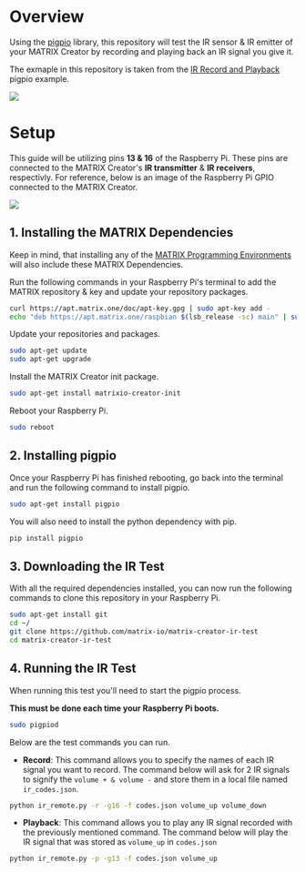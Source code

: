 # Overview
Using the [pigpio](http://abyz.me.uk/rpi/pigpio/) library, this repository will test the IR sensor & IR emitter of your MATRIX Creator by recording and playing back an IR signal you give it.

The exmaple in this repository is taken from the [IR Record and Playback](http://abyz.me.uk/rpi/pigpio/examples.html#Python_irrp_py) pigpio example.

![](./demo.gif)

# Setup
This guide will be utilizing pins **13 & 16** of the Raspberry Pi. These pins are connected to the MATRIX Creator's **IR transmitter** & **IR receivers**, respectivly. For reference, below is an image of the Raspberry Pi GPIO connected to the MATRIX Creator.

![](https://matrix-io.github.io/matrix-documentation/matrix-creator/img/m-7.png)

## 1. Installing the MATRIX Dependencies
Keep in mind, that installing any of the [MATRIX Programming Environments](https://matrix-io.github.io/matrix-documentation/#programming-layers) will also include these MATRIX Dependencies.

Run the following commands in your Raspberry Pi's terminal to add the MATRIX repository & key and update your repository packages.
```bash
curl https://apt.matrix.one/doc/apt-key.gpg | sudo apt-key add -
echo "deb https://apt.matrix.one/raspbian $(lsb_release -sc) main" | sudo tee /etc/apt/sources.list.d/matrixlabs.list
```

Update your repositories and packages.
```bash
sudo apt-get update
sudo apt-get upgrade 
```

Install the MATRIX Creator init package.
```bash
sudo apt-get install matrixio-creator-init 
```

Reboot your Raspberry Pi.
```bash
sudo reboot
```

## 2. Installing pigpio
Once your Raspberry Pi has finished rebooting, go back into the terminal and run the following command to install pigpio.
```bash
sudo apt-get install pigpio
```

You will also need to install the python dependency with pip.
```bash
pip install pigpio
```

## 3. Downloading the IR Test
With all the required dependencies installed, you can now run the following commands to clone this repository in your Raspberry Pi.
```bash 
sudo apt-get install git
cd ~/
git clone https://github.com/matrix-io/matrix-creator-ir-test
cd matrix-creator-ir-test
```
## 4. Running the IR Test

When running this test you'll need to start the pigpio process.

**This must be done each time your Raspberry Pi boots.**
```bash
sudo pigpiod
```


Below are the test commands you can run.

- **Record**: This command allows you to specify the names of each IR signal you want to record. The command below will ask for 2 IR signals to signify the `volume + & volume -` and store them in a local file named `ir_codes.json`.
```bash
python ir_remote.py -r -g16 -f codes.json volume_up volume_down
```

- **Playback**: This command allows you to play any IR signal recorded with the previously mentioned command. The command below will play the IR signal that was stored as `volume_up` in `codes.json`
```bash
python ir_remote.py -p -g13 -f codes.json volume_up
```
